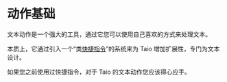 # 动作基础

文本动作是一个强大的工具，通过它您可以使用自己喜欢的方式来处理文本。

本质上，它通过引入一个“类[快捷指令](https://support.apple.com/zh-cn/guide/shortcuts/welcome/ios)”的系统来为 Taio 增加扩展性，专门为文本设计。

如果您之前使用过快捷指令，对于 Taio 的文本动作您应该得心应手。